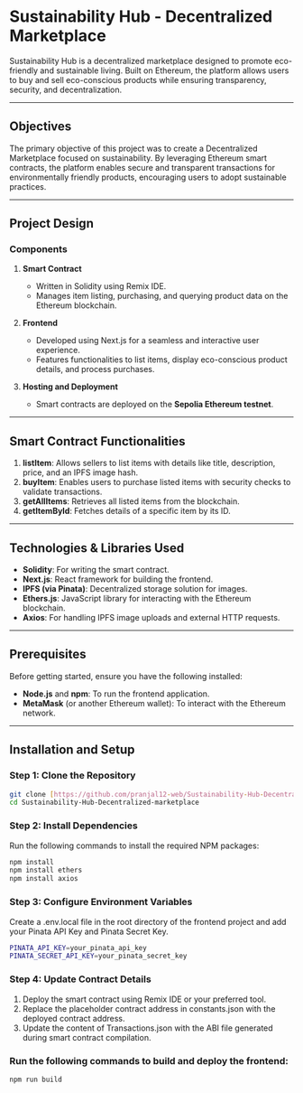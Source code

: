 # Sustainability Hub - Decentralized Marketplace

Sustainability Hub is a decentralized marketplace designed to promote eco-friendly and sustainable living. Built on Ethereum, the platform allows users to buy and sell eco-conscious products while ensuring transparency, security, and decentralization.

---

## Objectives

The primary objective of this project was to create a Decentralized Marketplace focused on sustainability. By leveraging Ethereum smart contracts, the platform enables secure and transparent transactions for environmentally friendly products, encouraging users to adopt sustainable practices.

---
## Project Design

### Components

1. **Smart Contract**
   - Written in Solidity using Remix IDE.
   - Manages item listing, purchasing, and querying product data on the Ethereum blockchain.

2. **Frontend**
   - Developed using Next.js for a seamless and interactive user experience.
   - Features functionalities to list items, display eco-conscious product details, and process purchases.

3. **Hosting and Deployment**
   - Smart contracts are deployed on the **Sepolia Ethereum testnet**.
---

## Smart Contract Functionalities

1. **listItem**: Allows sellers to list items with details like title, description, price, and an IPFS image hash.
2. **buyItem**: Enables users to purchase listed items with security checks to validate transactions.
3. **getAllItems**: Retrieves all listed items from the blockchain.
4. **getItemById**: Fetches details of a specific item by its ID.

---
## Technologies & Libraries Used

- **Solidity**: For writing the smart contract.
- **Next.js**: React framework for building the frontend.
- **IPFS (via Pinata)**: Decentralized storage solution for images.
- **Ethers.js**: JavaScript library for interacting with the Ethereum blockchain.
- **Axios**: For handling IPFS image uploads and external HTTP requests.

---
##  Prerequisites

Before getting started, ensure you have the following installed:

- **Node.js** and **npm**: To run the frontend application.
- **MetaMask** (or another Ethereum wallet): To interact with the Ethereum network.

---

##  Installation and Setup

### Step 1: Clone the Repository

```bash
git clone [https://github.com/pranjal12-web/Sustainability-Hub-Decentralized-marketplace/tree/main](https://github.com/pranjal12-web/Sustainability-Hub-Decentralized-marketplace/tree/main)
cd Sustainability-Hub-Decentralized-marketplace
```

### Step 2: Install Dependencies

Run the following commands to install the required NPM packages:

```bash
npm install
npm install ethers
npm install axios
```

### Step 3: Configure Environment Variables
Create a .env.local file in the root directory of the frontend project and add your Pinata API Key and Pinata Secret Key.

```bash
PINATA_API_KEY=your_pinata_api_key
PINATA_SECRET_API_KEY=your_pinata_secret_key
```

### Step 4: Update Contract Details

1. Deploy the smart contract using Remix IDE or your preferred tool.
2. Replace the placeholder contract address in constants.json with the deployed contract address.
3. Update the content of Transactions.json with the ABI file generated during smart contract compilation.

### Run the following commands to build and deploy the frontend:

```bash
npm run build
```
